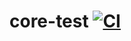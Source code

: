 # core-test [![CI](https://github.com/wangsongc/core-test/actions/workflows/action2.yml/badge.svg?branch=main)](https://github.com/wangsongc/core-test/actions/workflows/action2.yml)

